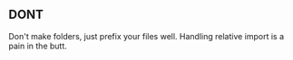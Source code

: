 ## DONT

Don't make folders, just prefix your files well. Handling relative import is a pain in the butt.

